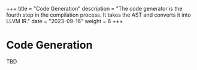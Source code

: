 +++
title = "Code Generation"
description = "The code generator is the fourth step in the compilation process. It takes the AST and converts it into LLVM IR."
date = "2023-09-16"
weight = 6
+++

# Code Generation

TBD
